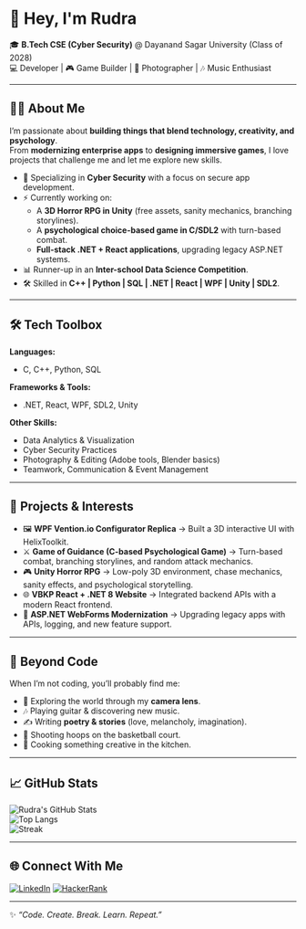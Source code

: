 # 👋 Hey, I'm Rudra  

🎓 **B.Tech CSE (Cyber Security)** @ Dayanand Sagar University (Class of 2028)  
💻 Developer | 🎮 Game Builder | 📸 Photographer | 🎶 Music Enthusiast  

---

## 🧑‍💻 About Me  

I’m passionate about **building things that blend technology, creativity, and psychology**.  
From **modernizing enterprise apps** to **designing immersive games**, I love projects that challenge me and let me explore new skills.  

- 🔐 Specializing in **Cyber Security** with a focus on secure app development.  
- ⚡ Currently working on:  
  - A **3D Horror RPG in Unity** (free assets, sanity mechanics, branching storylines).  
  - A **psychological choice-based game in C/SDL2** with turn-based combat.  
  - **Full-stack .NET + React applications**, upgrading legacy ASP.NET systems.  
- 📊 Runner-up in an **Inter-school Data Science Competition**.  
- 🛠️ Skilled in **C++ | Python | SQL | .NET | React | WPF | Unity | SDL2**.  

---

## 🛠️ Tech Toolbox  

**Languages:**  
- C, C++, Python, SQL  

**Frameworks & Tools:**  
- .NET, React, WPF, SDL2, Unity  

**Other Skills:**  
- Data Analytics & Visualization  
- Cyber Security Practices  
- Photography & Editing (Adobe tools, Blender basics)  
- Teamwork, Communication & Event Management  

---

## 🚀 Projects & Interests  

- 🖼️ **WPF Vention.io Configurator Replica** → Built a 3D interactive UI with HelixToolkit.  
- ⚔️ **Game of Guidance (C-based Psychological Game)** → Turn-based combat, branching storylines, and random attack mechanics.  
- 🎮 **Unity Horror RPG** → Low-poly 3D environment, chase mechanics, sanity effects, and psychological storytelling.  
- 🌐 **VBKP React + .NET 8 Website** → Integrated backend APIs with a modern React frontend.  
- 🔧 **ASP.NET WebForms Modernization** → Upgrading legacy apps with APIs, logging, and new feature support.  

---

## 🎨 Beyond Code  

When I’m not coding, you’ll probably find me:  
- 📸 Exploring the world through my **camera lens**.  
- 🎶 Playing guitar & discovering new music.  
- ✍️ Writing **poetry & stories** (love, melancholy, imagination).  
- 🏀 Shooting hoops on the basketball court.  
- 🍳 Cooking something creative in the kitchen.  

---

## 📈 GitHub Stats  

![Rudra's GitHub Stats](https://github-readme-stats.vercel.app/api?username=Rudra011&show_icons=true&theme=radical)  
![Top Langs](https://github-readme-stats.vercel.app/api/top-langs/?username=Rudra011&layout=compact&theme=radical)  
![Streak](https://github-readme-streak-stats.herokuapp.com/?user=Rudra011&theme=radical)  

---

## 🌐 Connect With Me  

[![LinkedIn](https://img.shields.io/badge/LinkedIn-0077B5?style=for-the-badge&logo=linkedin&logoColor=white)]([https://www.linkedin.com/](https://www.linkedin.com/in/rudra-dubey-520054216/))  
[![HackerRank](https://img.shields.io/badge/HackerRank-2EC866?style=for-the-badge&logo=HackerRank&logoColor=white)]([https://www.hackerrank.com/](https://www.hackerrank.com/profile/jashndubey1))  

---

✨ *“Code. Create. Break. Learn. Repeat.”*  
